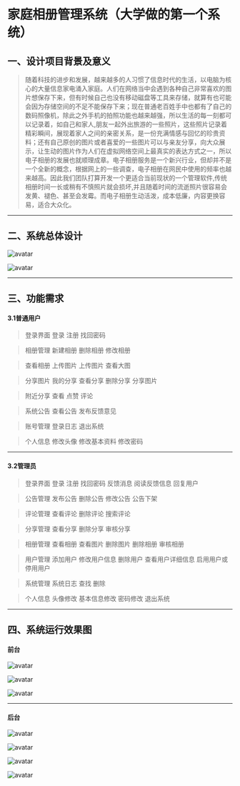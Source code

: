 # 家庭相册管理系统（大学做的第一个系统）

## 一、设计项目背景及意义
> 随着科技的进步和发展，越来越多的人习惯了信息时代的生活，以电脑为核心的大量信息家电涌入家庭。人们在网络当中会遇到各种自己非常喜欢的图片想保存下来，但有时候自己也没有移动磁盘等工具来存储，就算有也可能会因为存储空间的不足不能保存下来；现在普通老百姓手中也都有了自己的数码照像机，除此之外手机的拍照功能也越来越强，所以生活的每一刻都可以记录着，如自己和家人,朋友一起外出旅游的一些照片，这些照片记录着精彩瞬间，展现着家人之间的亲密关系，是一份充满情感与回忆的珍贵资料；还有自己原创的图片或者喜爱的一些图片可以与亲友分享，向大众展示，让生动的图片作为人们在虚拟网络空间上最真实的表达方式之一，所以电子相册的发展也就顺理成章。电子相册服务是一个新兴行业，但却并不是一个全新的概念，根据网上的一些调查，电子相册在网民中使用的频率也越来越高。因此我们团队打算开发一个更适合当前现状的一个管理软件,传统相册时间一长或稍有不慎照片就会损坏,并且随着时间的流逝照片很容易会发黄、褪色、甚至会发霉。而电子相册生动活泼，成本低廉，内容更换容易，适合大众化。

---

## 二、系统总体设计

![avatar](https://raw.githubusercontent.com/chenxingxing6/familyPhoto/master/img/1.png)


![avatar](https://raw.githubusercontent.com/chenxingxing6/familyPhoto/master/img/2.png)

---
## 三、功能需求
#### 3.1普通用户
> 登录界面
登录
注册
找回密码   

> 相册管理
新建相册
删除相册
修改相册

> 查看相册
上传图片
上传图片
查看大图

> 分享图片
我的分享
查看分享
删除分享
分享图片

> 附近分享
查看
点赞
评论

> 系统公告
查看公告
发布反馈意见

> 账号管理
登录日志
退出系统

> 个人信息
修改头像
修改基本资料
修改密码

---

#### 3.2管理员
> 登录界面
登录
注册
找回密码
反馈消息
阅读反馈信息
回复用户

> 公告管理
发布公告
删除公告
修改公告
公告下架

> 评论管理
查看评论
删除评论
搜索评论

> 分享管理
查看分享
删除分享
审核分享

> 相册管理
查看相册
查看图片
删除图片
删除相册
审核相册

> 用户管理
添加用户
修改用户信息
删除用户
查看用户详细信息
启用用户或停用用户

> 系统管理
系统日志
查找
删除

> 个人信息
头像修改
基本信息修改
密码修改
退出系统

---

## 四、系统运行效果图
#### 前台

![avatar](https://raw.githubusercontent.com/chenxingxing6/familyPhoto/master/img/3.png)

![avatar](https://raw.githubusercontent.com/chenxingxing6/familyPhoto/master/img/4.png)

![avatar](https://raw.githubusercontent.com/chenxingxing6/familyPhoto/master/img/5.png)

----

#### 后台
![avatar](https://raw.githubusercontent.com/chenxingxing6/familyPhoto/master/img/6.png)

![avatar](https://raw.githubusercontent.com/chenxingxing6/familyPhoto/master/img/7.png)


![avatar](https://raw.githubusercontent.com/chenxingxing6/familyPhoto/master/img/8.png)


![avatar](https://raw.githubusercontent.com/chenxingxing6/familyPhoto/master/img/9.png)










